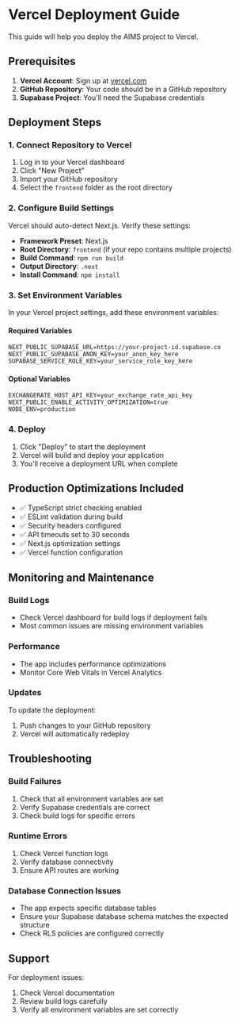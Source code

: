 # Vercel Deployment Guide

This guide will help you deploy the AIMS project to Vercel.

## Prerequisites

1. **Vercel Account**: Sign up at [vercel.com](https://vercel.com)
2. **GitHub Repository**: Your code should be in a GitHub repository
3. **Supabase Project**: You'll need the Supabase credentials

## Deployment Steps

### 1. Connect Repository to Vercel

1. Log in to your Vercel dashboard
2. Click "New Project"
3. Import your GitHub repository
4. Select the `frontend` folder as the root directory

### 2. Configure Build Settings

Vercel should auto-detect Next.js. Verify these settings:

- **Framework Preset**: Next.js
- **Root Directory**: `frontend` (if your repo contains multiple projects)
- **Build Command**: `npm run build`
- **Output Directory**: `.next`
- **Install Command**: `npm install`

### 3. Set Environment Variables

In your Vercel project settings, add these environment variables:

#### Required Variables
```
NEXT_PUBLIC_SUPABASE_URL=https://your-project-id.supabase.co
NEXT_PUBLIC_SUPABASE_ANON_KEY=your_anon_key_here
SUPABASE_SERVICE_ROLE_KEY=your_service_role_key_here
```

#### Optional Variables
```
EXCHANGERATE_HOST_API_KEY=your_exchange_rate_api_key
NEXT_PUBLIC_ENABLE_ACTIVITY_OPTIMIZATION=true
NODE_ENV=production
```

### 4. Deploy

1. Click "Deploy" to start the deployment
2. Vercel will build and deploy your application
3. You'll receive a deployment URL when complete

## Production Optimizations Included

- ✅ TypeScript strict checking enabled
- ✅ ESLint validation during build
- ✅ Security headers configured
- ✅ API timeouts set to 30 seconds
- ✅ Next.js optimization settings
- ✅ Vercel function configuration

## Monitoring and Maintenance

### Build Logs
- Check Vercel dashboard for build logs if deployment fails
- Most common issues are missing environment variables

### Performance
- The app includes performance optimizations
- Monitor Core Web Vitals in Vercel Analytics

### Updates
To update the deployment:
1. Push changes to your GitHub repository
2. Vercel will automatically redeploy

## Troubleshooting

### Build Failures
1. Check that all environment variables are set
2. Verify Supabase credentials are correct
3. Check build logs for specific errors

### Runtime Errors
1. Check Vercel function logs
2. Verify database connectivity
3. Ensure API routes are working

### Database Connection Issues
- The app expects specific database tables
- Ensure your Supabase database schema matches the expected structure
- Check RLS policies are configured correctly

## Support

For deployment issues:
1. Check Vercel documentation
2. Review build logs carefully
3. Verify all environment variables are set correctly